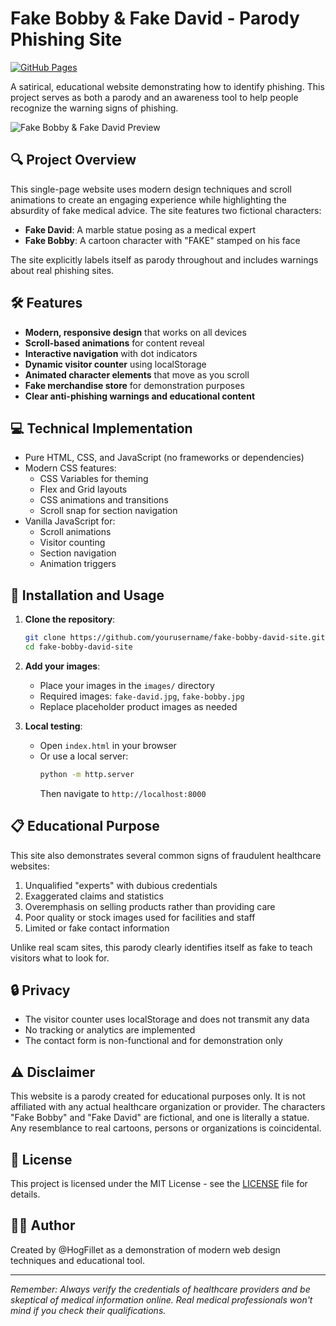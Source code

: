 # Fake Bobby & Fake David - Parody Phishing Site

[![GitHub Pages](https://img.shields.io/badge/GitHub%20Pages-Active-brightgreen)](https://github.com/yourusername/fake-bobby-david-site)

A satirical, educational website demonstrating how to identify phishing. This project serves as both a parody and an awareness tool to help people recognize the warning signs of phishing.

![Fake Bobby & Fake David Preview](preview.png)

## 🔍 Project Overview

This single-page website uses modern design techniques and scroll animations to create an engaging experience while highlighting the absurdity of fake medical advice. The site features two fictional characters:

- **Fake David**: A marble statue posing as a medical expert
- **Fake Bobby**: A cartoon character with "FAKE" stamped on his face

The site explicitly labels itself as parody throughout and includes warnings about real phishing sites.

## 🛠️ Features

- **Modern, responsive design** that works on all devices
- **Scroll-based animations** for content reveal
- **Interactive navigation** with dot indicators
- **Dynamic visitor counter** using localStorage
- **Animated character elements** that move as you scroll
- **Fake merchandise store** for demonstration purposes
- **Clear anti-phishing warnings and educational content**

## 💻 Technical Implementation

- Pure HTML, CSS, and JavaScript (no frameworks or dependencies)
- Modern CSS features:
  - CSS Variables for theming
  - Flex and Grid layouts
  - CSS animations and transitions
  - Scroll snap for section navigation
- Vanilla JavaScript for:
  - Scroll animations
  - Visitor counting
  - Section navigation
  - Animation triggers

## 🚀 Installation and Usage

1. **Clone the repository**:
   ```bash
   git clone https://github.com/yourusername/fake-bobby-david-site.git
   cd fake-bobby-david-site
   ```

2. **Add your images**:
   - Place your images in the `images/` directory
   - Required images: `fake-david.jpg`, `fake-bobby.jpg`
   - Replace placeholder product images as needed

3. **Local testing**:
   - Open `index.html` in your browser
   - Or use a local server:
     ```bash
     python -m http.server
     ```
     Then navigate to `http://localhost:8000`

## 📋 Educational Purpose

This site also demonstrates several common signs of fraudulent healthcare websites:

1. Unqualified "experts" with dubious credentials
2. Exaggerated claims and statistics
3. Overemphasis on selling products rather than providing care
4. Poor quality or stock images used for facilities and staff
5. Limited or fake contact information

Unlike real scam sites, this parody clearly identifies itself as fake to teach visitors what to look for.

## 🔒 Privacy

- The visitor counter uses localStorage and does not transmit any data
- No tracking or analytics are implemented
- The contact form is non-functional and for demonstration only

## ⚠️ Disclaimer

This website is a parody created for educational purposes only. It is not affiliated with any actual healthcare organization or provider. The characters "Fake Bobby" and "Fake David" are fictional, and one is literally a statue. Any resemblance to real cartoons, persons or organizations is coincidental.

## 📄 License

This project is licensed under the MIT License - see the [LICENSE](LICENSE) file for details.

## 👨‍💻 Author

Created by @HogFillet as a demonstration of modern web design techniques and educational tool.

---

*Remember: Always verify the credentials of healthcare providers and be skeptical of medical information online. Real medical professionals won't mind if you check their qualifications.*
